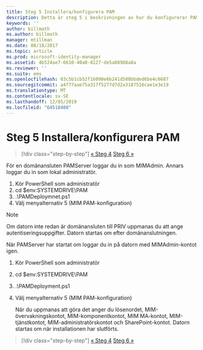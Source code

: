 ```yaml
---
title: Steg 5 Installera/konfigurera PAM
description: Detta är steg 5 i beskrivningen av hur du konfigurerar PAM med hjälp av skript, och här beskrivs de olika distributionsstegen på PAM-servern.
keywords: ''
author: billmath
ms.author: billmath
manager: mtillman
ms.date: 08/18/2017
ms.topic: article
ms.prod: microsoft-identity-manager
ms.assetid: 4b524ae7-6610-40a0-8127-de5a08988a8a
ms.reviewer: ''
ms.suite: ems
ms.openlocfilehash: 03c5b1cb52f16090e6b241d588bbded6be4c6687
ms.sourcegitcommit: a4f77aae75a317f5277d7d2a3187516cae1e3e19
ms.translationtype: MT
ms.contentlocale: sv-SE
ms.lasthandoff: 12/05/2019
ms.locfileid: "64518408"
---
```

# <a name="step-5-installingconfiguring-pam"></a>Steg 5 Installera/konfigurera PAM

> [!div class="step-by-step"]
> [« Steg 4](sp1-step4-configuring-sharepoint.md)
> [Steg 6 »](sp1-step6-setup-pam-trust.md)

För en domänansluten PAMServer loggar du in som MIMAdmin. Annars loggar du in som lokal administratör.
1. Kör PowerShell som administratör
2. cd $env:SYSTEMDRIVE\PAM
3. .\PAMDeploymnet.ps1
4. Välj menyalternativ 5 (MIM PAM-konfiguration)

>[!NOTE]
>Om datorn inte redan är domänansluten till PRIV uppmanas du att ange autentiseringsuppgifter. Datorn startas om efter domänanslutningen.

När PAMServer har startat om loggar du in på datorn med MIMAdmin-kontot igen.

1. Kör PowerShell som administratör
2. cd $env:SYSTEMDRIVE\PAM
3. .\PAMDeployment.ps1
4. Välj menyalternativ 5 (MIM PAM-konfiguration)

   När du uppmanas att göra det anger du lösenordet, MIM-övervakningskontot, MIM-komponentkontot, MIM MA-kontot, MIM-tjänstkontot, MIM-administratörskontot och SharePoint-kontot.
   Datorn startas om när installationen har slutförts.

> [!div class="step-by-step"]
> [« Steg 4](sp1-step4-configuring-sharepoint.md)
> [Steg 6 »](sp1-step6-setup-pam-trust.md)
